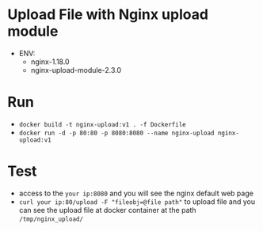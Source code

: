 # Upload File with Nginx upload module

- ENV:
   - nginx-1.18.0
   - nginx-upload-module-2.3.0


# Run
- ```docker build -t nginx-upload:v1 . -f Dockerfile```
- ```docker run -d -p 80:80 -p 8080:8080 --name nginx-upload nginx-upload:v1```

# Test
- access to the ```your ip:8080``` and you will see the nginx default web page
- ```curl your ip:80/upload -F "fileobj=@file path"``` to upload file
    and you can see the upload file at docker container at the path ```/tmp/nginx_upload/```
